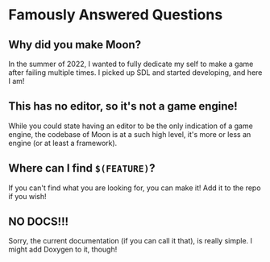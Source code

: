 # Famously Answered Questions

## Why did you make Moon?
In the summer of 2022, I wanted to fully dedicate my self to make a game after failing multiple times. I picked up SDL and started developing, and here I am! 

## This has no editor, so it's not a game engine!
While you could state having an editor to be the only indication of a game engine, the codebase of Moon is at a such high level, it's more or less an engine (or at least a framework).

## Where can I find `$(FEATURE)`?
If you can't find what you are looking for, you can make it! Add it to the repo if you wish!

## NO DOCS!!!
Sorry, the current documentation (if you can call it that), is really simple. I might add Doxygen to it, though!